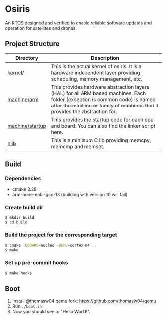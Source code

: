 # Osiris
An RTOS designed and verified to enable reliable software updates and operation for satellites and drones.


## Project Structure

| Directory | Description |
|-----------|-------------|
| [kernel/](kernel/) | This is the actual kernel of osiris. It is a hardware independent layer providing scheduling, memory management, etc. |
| [machine/arm](machine/arm) | This provides hardware abstraction layers (HAL) for all ARM based machines. Each folder (exception is common code) is named after the machine or family of machines that it provides the abstraction for. |
| [machine/startup](machine/startup/) | This provides the startup code for each cpu and board. You can also find the linker script here. |
| [nlib](nlib/) | This is a minimum C lib providing memcpy, memcmp and memset. |


## Build

### Dependencies

- cmake 3.28
- arm-none-eabi-gcc-13 (building with version 10 will fail)

### Create build dir

```sh
$ mkdir build
$ cd build
```

### Build the project for the corresponding target
```sh
$ cmake -DBOARD=nucleo -DCPU=cortex-m4 ..
$ make
```

### Set up pre-commit hooks

```sh
$ make hooks
```

## Boot

1. Install @thomasw04 qemu fork: https://github.com/thomasw04/qemu
2. Run ```./boot.sh```
3. Now you should see a: "Hello World!".


